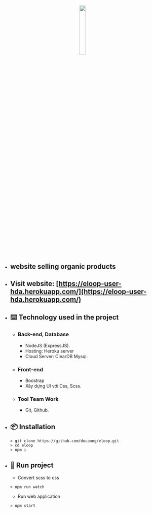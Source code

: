 # <p align="center"><img src="https://eloop-user-hda.herokuapp.com/images/logo.png" height="20%" width="20%"/></p> 
- ## website selling organic products

- ## Visit website: [https://eloop-user-hda.herokuapp.com/](https://eloop-user-hda.herokuapp.com/)
 
- ## ⌨️ Technology used in the project
  - ### **Back-end, Database**
     - NodeJS (ExpressJS).
     - Hosting: Heroku server
     - Cloud Server: ClearDB Mysql.
   - ### **Front-end**
     - Boostrap
     - Xây dựng UI với Css, Scss.
   - ### **Tool Team Work**
     - Git, Github.

- ## 📦 Installation
  ```
  > git clone https://github.com/ducanng/eloop.git
  > cd eloop
  > npm i
  ```

- ## 🔨 Run project
  - Convert scss to css
  ```
  > npm run watch
  ```
  - Run web application
  ```
  > npm start
  ```
